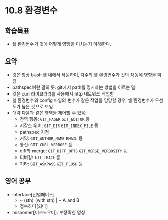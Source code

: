 # 10.8 환경변수

## 학습목표
- 쉘 환경변수가 깃에 어떻게 영향을 미치는지 이해한다.

## 요약
- 깃은 항상 bash 쉘 내에서 작동하며, 다수의 쉘 환경변수가 깃의 작동에 영향을 미침
- pathspec이란 말의 뜻: git에서 path를 명시하는 방법을 이르는 말
- 깃은 curl 라이브러리를 사용해서 http 네트워크 작업함
- 쉘 환경변수와 config 파일의 변수가 같은 작업을 담당할 경우, 쉘 환경변수가 우선도가 높은 것으로 보임
- 대략 다음과 같은 영역을 제어할 수 있음:
   - 전역 행동: `GIT_PAGER` `GIT_EDITOR` 등
   - 저장소 위치: `GIT_DIR` `GIT_INDEX_FILE` 등
   - pathspec 지정
   - 커밋: `GIT_AUTHOR_NAME` `EMAIL` 등
   - 통신: `GIT_CURL_VERBOSE` 등
   - diff와 merge: `GIT_DIFF_OPTS` `GIT_MERGE_VERBOSITY` 등
   - 디버깅: `GIT_TRACE` 등
   - 기타: `GIT_ASKPASS` `GIT_FLUSH` 등

## 영어 공부
- interface[인털페이스]
   - ~ (sth) (with sth) | ~ A and B
   - 접속하다[되다]
- misnomer[미스노우머]: 부정확한 명칭
